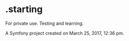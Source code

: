 .starting
=========
For private use. Testing and learning.

A Symfony project created on March 25, 2017, 12:36 pm.
